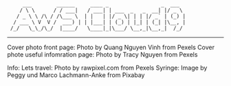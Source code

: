          ___        ______     ____ _                 _  ___  
        / \ \      / / ___|   / ___| | ___  _   _  __| |/ _ \ 
       / _ \ \ /\ / /\___ \  | |   | |/ _ \| | | |/ _` | (_) |
      / ___ \ V  V /  ___) | | |___| | (_) | |_| | (_| |\__, |
     /_/   \_\_/\_/  |____/   \____|_|\___/ \__,_|\__,_|  /_/ 
 ----------------------------------------------------------------- 



Cover photo front page: Photo by Quang Nguyen Vinh from Pexels 
Cover phote useful infomration page: Photo by Tracy Nguyen from Pexels

Info:
Lets travel: Photo by rawpixel.com from Pexels
Syringe: Image by Peggy und Marco Lachmann-Anke from Pixabay
